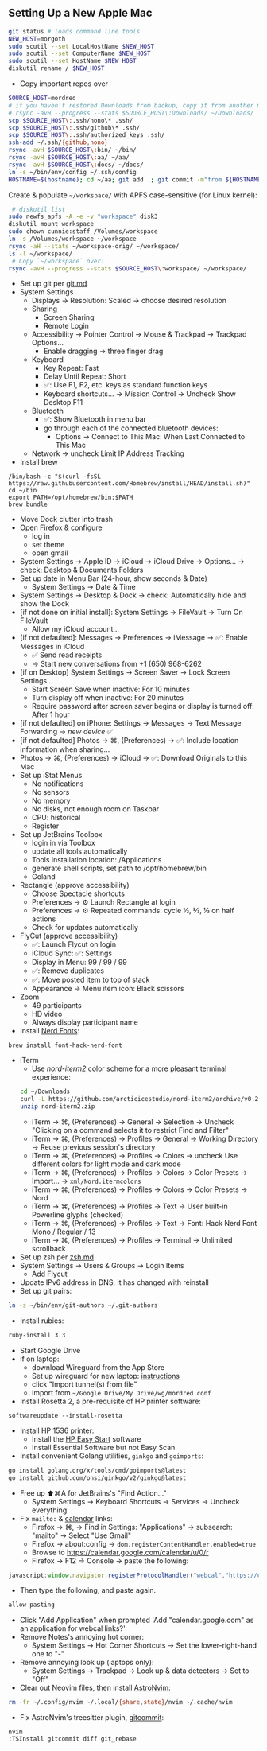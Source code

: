 ## Setting Up a New Apple Mac

```bash
git status # loads command line tools
NEW_HOST=morgoth
sudo scutil --set LocalHostName $NEW_HOST
sudo scutil --set ComputerName $NEW_HOST
sudo scutil --set HostName $NEW_HOST
diskutil rename / $NEW_HOST
```
- Copy important repos over

```bash
SOURCE_HOST=mordred
# if you haven't restored Downloads from backup, copy it from another machine:
# rsync -avH --progress --stats $SOURCE_HOST\:Downloads/ ~/Downloads/
scp $SOURCE_HOST\:.ssh/nono\* .ssh/
scp $SOURCE_HOST\:.ssh/github\* .ssh/
scp $SOURCE_HOST\:.ssh/authorized_keys .ssh/
ssh-add ~/.ssh/{github,nono}
rsync -avH $SOURCE_HOST\:bin/ ~/bin/
rsync -avH $SOURCE_HOST\:aa/ ~/aa/
rsync -avH $SOURCE_HOST\:docs/ ~/docs/
ln -s ~/bin/env/config ~/.ssh/config
HOSTNAME=$(hostname); cd ~/aa; git add .; git commit -m"from ${HOSTNAME%%.*}"; git pull -r; git push; cd ~/docs; git pull; cd ~/bin; git pull; popd; popd; popd
```

Create & populate `~/workspace/` with APFS case-sensitive (for Linux kernel):

```bash
 # diskutil list
sudo newfs_apfs -A -e -v "workspace" disk3
diskutil mount workspace
sudo chown cunnie:staff /Volumes/workspace
ln -s /Volumes/workspace ~/workspace
rsync -aH --stats ~/workspace-orig/ ~/workspace/
ls -l ~/workspace/
 # Copy `~/workspace` over:
rsync -avH --progress --stats $SOURCE_HOST\:workspace/ ~/workspace/
```

- Set up git per [git.md](https://github.com/cunnie/docs/blob/master/git.md)
- System Settings
  - Displays → Resolution: Scaled → choose desired resolution
  - Sharing
    - Screen Sharing
    - Remote Login
  - Accessibility → Pointer Control → Mouse & Trackpad → Trackpad Options...
    - Enable dragging → three finger drag
  - Keyboard
    - Key Repeat: Fast
    - Delay Until Repeat: Short
    - ✅: Use F1, F2, etc. keys as standard function keys
    - Keyboard shortcuts... → Mission Control → Uncheck Show Desktop F11
  - Bluetooth
    - ✅: Show Bluetooth in menu bar
    - go through each of the connected bluetooth devices:
      - Options → Connect to This Mac: When Last Connected to This Mac
  - Network → uncheck Limit IP Address Tracking
- Install brew
```
/bin/bash -c "$(curl -fsSL https://raw.githubusercontent.com/Homebrew/install/HEAD/install.sh)"
cd ~/bin
export PATH=/opt/homebrew/bin:$PATH
brew bundle
```
- Move Dock clutter into trash
- Open Firefox & configure
  - log in
  - set theme
  - open gmail
- System Settings → Apple ID → iCloud → iCloud Drive → Options... → check:
  Desktop & Documents Folders
- Set up date in Menu Bar (24-hour, show seconds & Date)
  - System Settings → Date & Time
- System Settings → Desktop & Dock → check: Automatically hide and show the Dock
- [if not done on initial install]: System Settings → FileVault → Turn On FileVault
  - Allow my iCloud account...
- [if not defaulted]: Messages → Preferences → iMessage → ✅: Enable Messages in iCloud
  - ✅ Send read receipts
  - → Start new conversations from +1 (650) 968-6262
- [if on Desktop] System Settings → Screen Saver → Lock Screen Settings...
  - Start Screen Save when inactive: For 10 minutes
  - Turn display off when inactive: For 20 minutes
  - Require password after screen saver begins or display is turned off: After 1 hour
- [if not defaulted] on iPhone: Settings → Messages → Text Message Forwarding → _new device_ ✅
- [if not defaulted] Photos → ⌘, (Preferences) → ✅: Include location information when sharing...
- Photos → ⌘, (Preferences) → iCloud → ✅: Download Originals to this Mac
- Set up iStat Menus
  - No notifications
  - No sensors
  - No memory
  - No disks, not enough room on Taskbar
  - CPU: historical
  - Register
- Set up JetBrains Toolbox
  - login in via Toolbox
  - update all tools automatically
  - Tools installation location: /Applications
  - generate shell scripts, set path to /opt/homebrew/bin
  - Goland
- Rectangle (approve accessibility)
  - Choose Spectacle shortcuts
  - Preferences → ⚙ Launch Rectangle at login
  - Preferences → ⚙ Repeated commands: cycle ½, ⅔, ⅓ on half actions
  - Check for updates automatically
- FlyCut (approve accessibility)
  - ✅: Launch Flycut on login
  - iCloud Sync: ✅: Settings
  - Display in Menu: 99 / 99 / 99
  - ✅: Remove duplicates
  - ✅: Move posted item to top of stack
  - Appearance → Menu item icon: Black scissors
- Zoom
  - 49 participants
  - HD video
  - Always display participant name
- Install [Nerd Fonts](https://github.com/ryanoasis/nerd-fonts#option-4-homebrew-fonts):

```
brew install font-hack-nerd-font
```

- iTerm
  - Use _nord-iterm2_ color scheme for a more pleasant terminal experience:
  ```bash
  cd ~/Downloads
  curl -L https://github.com/arcticicestudio/nord-iterm2/archive/v0.2.0.zip -o nord-iterm2.zip
  unzip nord-iterm2.zip
  ```
  - iTerm → ⌘, (Preferences) → General → Selection → Uncheck "Clicking on a command selects it to restrict Find and Filter"
  - iTerm → ⌘, (Preferences) → Profiles → General → Working Directory → Reuse previous session's directory
  - iTerm → ⌘, (Preferences) → Profiles → Colors → uncheck Use different colors for light mode and dark mode
  - iTerm → ⌘, (Preferences) → Profiles → Colors → Color Presets → Import... → `xml/Nord.itermcolors`
  - iTerm → ⌘, (Preferences) → Profiles → Colors → Color Presets → Nord
  - iTerm → ⌘, (Preferences) → Profiles → Text → User built-in Powerline glyphs (checked)
  - iTerm → ⌘, (Preferences) → Profiles → Text → Font: Hack Nerd Font Mono / Regular / 13
  - iTerm → ⌘, (Preferences) → Profiles → Terminal → Unlimited scrollback
- Set up zsh per [zsh.md](https://github.com/cunnie/docs/blob/master/zsh.md)
- System Settings → Users & Groups → Login Items
  - Add Flycut
- Update IPv6 address in DNS; it has changed with reinstall
- Set up git pairs:
```bash
ln -s ~/bin/env/git-authors ~/.git-authors
```
- Install rubies:

```bash
ruby-install 3.3
```

- Start Google Drive
- if on laptop:
  - download Wireguard from the App Store
  - Set up wireguard for new laptop: [instructions](wireguard.md)
  - click "Import tunnel(s) from file"
  - import from `~/Google Drive/My Drive/wg/mordred.conf`
- Install Rosetta 2, a pre-requisite of HP printer software:

```
softwareupdate --install-rosetta
```

- Install HP 1536 printer:
  - Install the [HP Easy Start](https://support.hp.com/us-en/drivers/hp-laserjet-pro-m1536-multifunction-printer-series/model/3974278?sku=CE538A) software
  - Install Essential Software but not Easy Scan
- Install convenient Golang utilities, `ginkgo` and `goimports`:

```bash
go install golang.org/x/tools/cmd/goimports@latest
go install github.com/onsi/ginkgo/v2/ginkgo@latest
```

- Free up ⬆⌘A for JetBrains's "Find Action..."
  - System Settings → Keyboard Shortcuts → Services → Uncheck everything
- Fix `mailto:` & [calendar](https://askubuntu.com/a/1203165) links:
  - Firefox → ⌘, → Find in Settings: "Applications" → subsearch: "mailto" → Select "Use Gmail"
  - Firefox → about:config → `dom.registerContentHandler.enabled=true`
  - Browse to <https://calendar.google.com/calendar/u/0/r>
  - Firefox → F12 → Console → paste the following:

```js
javascript:window.navigator.registerProtocolHandler("webcal","https://calendar.google.com/calendar/r?cid=%s","Google Calendar");
```

  - Then type the following, and paste again.

```js
allow pasting
```

  - Click "Add Application" when prompted 'Add "calendar.google.com" as an application for webcal links?'
- Remove Notes's annoying hot corner:
  - System Settings → Hot Corner Shortcuts → Set the lower-right-hand one to "-"
- Remove annoying look up (laptops only):
  - System Settings → Trackpad → Look up & data detectors → Set to "Off"
- Clear out Neovim files, then install [AstroNvim](https://docs.astronvim.com/):

```sh
rm -fr ~/.config/nvim ~/.local/{share,state}/nvim ~/.cache/nvim
```

- Fix AstroNvim's treesitter plugin, [gitcommit](https://github.com/gbprod/tree-sitter-gitcommit):

```
nvim
:TSInstall gitcommit diff git_rebase
```
